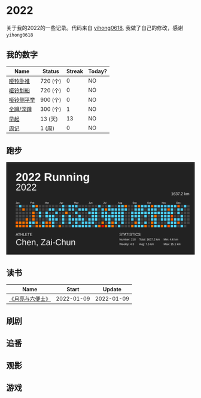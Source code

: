 # 2022
关于我的2022的一些记录。代码来自 [yihong0618](https://github.com/yihong0618/2021), 我做了自己的修改，感谢 `yihong0618`

## 我的数字

<!--START_SECTION:my_number-->
| Name | Status | Streak | Today? | 
 | ---- | ---- | ---- | ---- |
| [哑铃卧推](https://github.com/chenzaichun/2022/issues/5) | 720 (个) | 0 | NO |
| [哑铃划船](https://github.com/chenzaichun/2022/issues/15) | 720 (个) | 0 | NO |
| [哑铃侧平举](https://github.com/chenzaichun/2022/issues/4) | 900 (个) | 0 | NO |
| [全蹲/深蹲](https://github.com/chenzaichun/2022/issues/1) | 300 (个) | 1 | NO |
| [早起](https://github.com/chenzaichun/2022/issues/10) | 13 (天) | 13 | NO |
| [周记](https://github.com/chenzaichun/2022/issues/9) | 1 (周) | 0 | NO |

<!--END_SECTION:my_number-->

## 跑步

![](https://raw.githubusercontent.com/chenzaichun/running_page/gh-pages/static/assets/github_2022.svg)


## 读书

<!--START_SECTION:my_read-->
| Name | Start | Update | 
 | ---- | ---- | ---- | 
| [《月亮与六便士》](https://github.com/chenzaichun/2022/issues/8#issuecomment-1008219154) | 2022-01-09 | 2022-01-09 | 

<!--END_SECTION:my_read-->

## 刷剧

<!--START_SECTION:my_drama-->
<!--END_SECTION:my_drama-->

## 追番

<!--START_SECTION:my_bangumi-->
<!--END_SECTION:my_bangumi-->

## 观影

<!--START_SECTION:my_movie-->
<!--END_SECTION:my_movie-->

## 游戏
<!--START_SECTION:my_game-->
<!--END_SECTION:my_game-->

